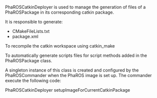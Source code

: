 PhaROSCatkinDeployer is used to manage the generation of files of a PhaROSPackage in its corresponding catkin package.

It is responsible to generate: 
- CMakeFileLists.txt
- package.xml

To recompile the catkin workspace using catkin_make

To automatically generate scripts files for script methods added in the PhaROSPackage class.

A singleton instance of this class is created and configured by the PhaROSCommander when the PhaROS image is set up. The commander execute the following code:

PhaROSCatkinDeployer setupImageForCurrentCatkinPackage
